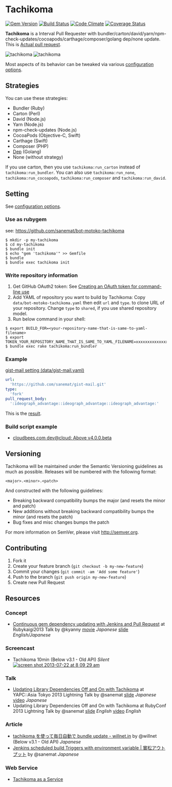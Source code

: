 # Tachikoma

[![Gem Version](http://img.shields.io/gem/v/tachikoma.svg?style=flat)](http://badge.fury.io/rb/tachikoma)
[![Build Status](http://img.shields.io/travis/sanemat/tachikoma/master.svg?style=flat)](https://travis-ci.org/sanemat/tachikoma)
[![Code Climate](http://img.shields.io/codeclimate/github/sanemat/tachikoma.svg?style=flat)](https://codeclimate.com/github/sanemat/tachikoma)
[![Coverage Status](http://img.shields.io/coveralls/sanemat/tachikoma/master.svg?style=flat)](https://coveralls.io/r/sanemat/tachikoma)

**Tachikoma** is a Interval Pull Requester with
bundler/carton/david/yarn/npm-check-updates/cocoapods/carthage/composer/golang dep/none update.
This is [Actual pull request](https://github.com/sanemat/tachikoma/pull/152).

![tachikoma](https://cloud.githubusercontent.com/assets/75448/4431995/1f7817e4-4681-11e4-8235-64df5c562496.gif 'tachikoma')
![tachikoma](https://cloud.githubusercontent.com/assets/75448/4431997/26649596-4681-11e4-8d9e-a456f570acd1.gif 'tachikoma')

Most aspects of its behavior can be tweaked via various
[configuration options](data/default.yaml).

## Strategies

You can use these strategies:

- Bundler (Ruby)
- Carton (Perl)
- David (Node.js)
- Yarn (Node.js)
- npm-check-updates (Node.js)
- CocoaPods (Objective-C, Swift)
- Carthage (Swift)
- Composer (PHP)
- [Dep](https://github.com/golang/dep) (Golang)
- None (without strategy)

If you use carton, then you use `tachikoma:run_carton` instead of `tachikoma:run_bundler`.
You can also use `tachikoma:run_none`, `tachikoma:run_cocoapods`, `tachikoma:run_composer` and `tachikoma:run_david`.

## Setting

See [configuration options](data/default.yaml).

### Use as rubygem

see: https://github.com/sanemat/bot-motoko-tachikoma

```
$ mkdir -p my-tachikoma
$ cd my-tachikoma
$ bundle init
$ echo "gem 'tachikoma'" >> Gemfile
$ bundle
$ bundle exec tachikoma init
```

### Write repository information

1. Get GitHub OAuth2 token: See [Creating an OAuth token for command-line use](https://help.github.com/articles/creating-an-oauth-token-for-command-line-use)
2. Add YAML of repository you want to build by Tachikoma: Copy `data/bot-motoko-tachikoma.yaml` then edit `url` and `type`. to clone URL of your repository. Change `type` to `shared`, if you use shared repository model.
3. Run below command in your shell:

```
$ export BUILD_FOR=<your-repository-name-that-is-same-to-yaml-filename>
$ export TOKEN_YOUR_REPOSITORY_NAME_THAT_IS_SAME_TO_YAML_FILENAME=xxxxxxxxxxxxxxxxxxxxxxxxxxxxxxxxxxxxxxxx
$ bundle exec rake tachikoma:run_bundler
```

### Example

[gist-mail setting (data/gist-mail.yaml)](https://github.com/sanemat/bot-motoko-tachikoma/blob/a47ceb8b88f8b6da8028e5c0b641b8a84c9c3505/data/gist-mail.yaml)

```yaml
url:
  'https://github.com/sanemat/gist-mail.git'
type:
  'fork'
pull_request_body:
  ':ideograph_advantage::ideograph_advantage::ideograph_advantage:'
```

This is the [result](https://github.com/sanemat/gist-mail/pull/54).

### Build script example

- [cloudbees.com dev@cloud: Above v4.0.0.beta](https://gist.github.com/sanemat/5859031/aa1966a46a7c00ed975b487f423c36b8ae5b976d)

## Versioning

Tachikoma will be maintained under the Semantic Versioning guidelines as much as possible. Releases will be numbered with the following format:

`<major>.<minor>.<patch>`

And constructed with the following guidelines:

* Breaking backward compatibility bumps the major (and resets the minor and patch)
* New additions without breaking backward compatibility bumps the minor (and resets the patch)
* Bug fixes and misc changes bumps the patch

For more information on SemVer, please visit http://semver.org.

## Contributing

1. Fork it
2. Create your feature branch (`git checkout -b my-new-feature`)
3. Commit your changes (`git commit -am 'Add some feature'`)
4. Push to the branch (`git push origin my-new-feature`)
5. Create new Pull Request

## Resources

### Concept
- [Continuous gem dependency updating with Jenkins and Pull Request](http://rubykaigi.org/2013/talk/S72)
at Rubykaigi2013 Talk
by @kyanny
[movie](http://vimeo.com/68300423) _Japanese_
[slide](https://speakerdeck.com/kyanny/continuous-gem-dependency-updating-with-jenkins-and-pull-request) _English/Japanese_

### Screencast
- Tachikoma 10min (Below v3.1 - Old API) _Silent_
[![screen shot 2013-07-22 at 8 09 29 am](https://f.cloud.github.com/assets/75448/832475/b0ce829a-f25a-11e2-8984-521dbe7d838e.png)](https://vimeo.com/70733613)

### Talk
- [Updating Library Dependencies Off and On with Tachikoma](http://yapcasia.org/2013/talk/show/f7fe8ed4-1bcd-11e3-93a2-f74c6aeab6a4)
at YAPC::Asia Tokyo 2013 Lightning Talk
by @sanemat
[slide](https://gist.github.com/sanemat/6605029) _Japanese_
[video](http://www.youtube.com/watch?v=IAoJzxBzOok) _Japanese_
- Updating Library Dependencies Off and On with Tachikoma
at RubyConf 2013 Lightning Talk
by @sanemat
[slide](https://gist.github.com/sanemat/7374944) _English_
[video](http://www.youtube.com/watch?v=gJOkpP__dY4#t=5393) _English_

### Article
- [tachikoma を使って毎日自動で bundle update - willnet.in](http://willnet.in/111)
by @willnet (Below v3.1 - Old API) _Japanese_
- [Jenkins scheduled build Triggers with environment variable | 實松アウトプット](https://sanematsu.wordpress.com/2013/08/17/jenkins-scheduled-build-triggers-with-environment-variable/)
by @sanemat _Japanese_

### Web Service
- [Tachikoma as a Service](http://tachikoma.io)
